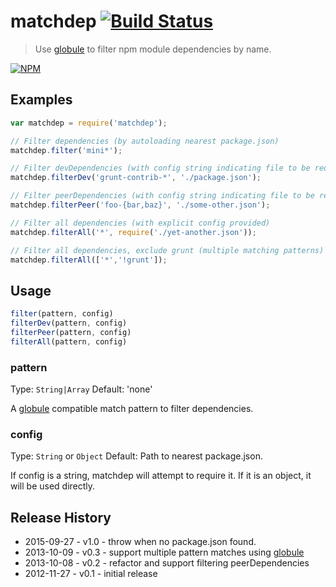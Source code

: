 # matchdep [![Build Status](https://secure.travis-ci.org/tkellen/js-matchdep.svg?branch=master)](http://travis-ci.org/tkellen/js-matchdep)
> Use [globule] to filter npm module dependencies by name.

[![NPM](https://nodei.co/npm/matchdep.png)](https://nodei.co/npm/matchdep/)

## Examples

```js
var matchdep = require('matchdep');

// Filter dependencies (by autoloading nearest package.json)
matchdep.filter('mini*');

// Filter devDependencies (with config string indicating file to be required)
matchdep.filterDev('grunt-contrib-*', './package.json');

// Filter peerDependencies (with config string indicating file to be required)
matchdep.filterPeer('foo-{bar,baz}', './some-other.json');

// Filter all dependencies (with explicit config provided)
matchdep.filterAll('*', require('./yet-another.json'));

// Filter all dependencies, exclude grunt (multiple matching patterns)
matchdep.filterAll(['*','!grunt']);
```

## Usage

```js
filter(pattern, config)
filterDev(pattern, config)
filterPeer(pattern, config)
filterAll(pattern, config)
```

### pattern
Type: `String|Array`
Default: 'none'

A [globule] compatible match pattern to filter dependencies.

### config
Type: `String` or `Object`
Default: Path to nearest package.json.

If config is a string, matchdep will attempt to require it.  If it is an object, it will be used directly.

## Release History

* 2015-09-27 - v1.0 - throw when no package.json found.
* 2013-10-09 - v0.3 - support multiple pattern matches using [globule]
* 2013-10-08 - v0.2 - refactor and support filtering peerDependencies
* 2012-11-27 - v0.1 - initial release


[globule]: https://github.com/cowboy/node-globule
